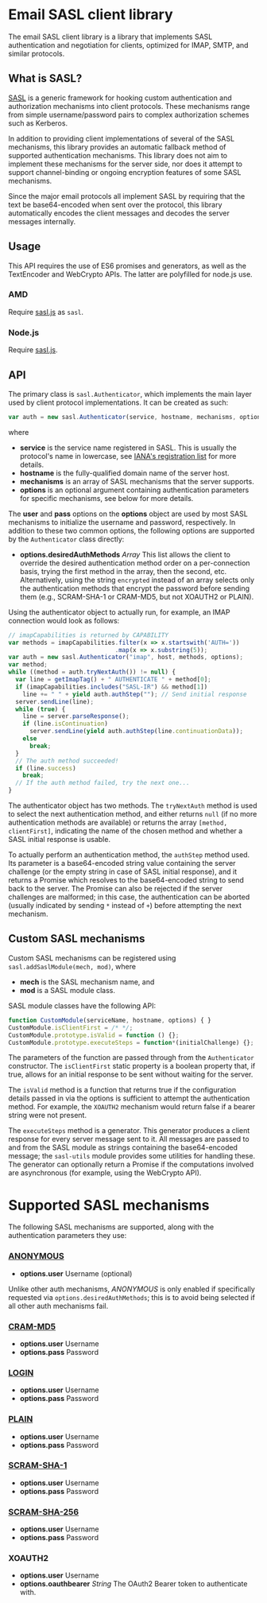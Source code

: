 # Email SASL client library

The email SASL client library is a library that implements SASL authentication
and negotiation for clients, optimized for IMAP, SMTP, and similar protocols.

## What is SASL?

[SASL](http://tools.ietf.org/html/rfc4422) is a generic framework for hooking
custom authentication and authorization mechanisms into client protocols. These
mechanisms range from simple username/password pairs to complex authorization
schemes such as Kerberos.

In addition to providing client implementations of several of the SASL
mechanisms, this library provides an automatic fallback method of supported
authentication mechanisms. This library does not aim to implement these
mechanisms for the server side, nor does it attempt to support channel-binding
or ongoing encryption features of some SASL mechanisms.

Since the major email protocols all implement SASL by requiring that the text be
base64-encoded when sent over the protocol, this library automatically encodes
the client messages and decodes the server messages internally.

## Usage

This API requires the use of ES6 promises and generators, as well as the
TextEncoder and WebCrypto APIs. The latter are polyfilled for node.js use.

### AMD

Require [sasl.js](src/sasl.js) as `sasl`.

### Node.js

Require [sasl.js](src/sasl.js).

## API

The primary class is `sasl.Authenticator`, which implements the main layer used
by client protocol implementations. It can be created as such:

```javascript
var auth = new sasl.Authenticator(service, hostname, mechanisms, options);
```

where

* **service** is the service name registered in SASL. This is usually the
  protocol's name in lowercase, see [IANA's registration list](http://www.iana.org/assignments/gssapi-service-names/gssapi-service-names.xhtml)
  for more details.
* **hostname** is the fully-qualified domain name of the server host.
* **mechanisms** is an array of SASL mechanisms that the server supports.
* **options** is an optional argument containing authentication parameters for
  specific mechanisms, see below for more details.

The **user** and **pass** options on the **options** object are used by most
SASL mechanisms to initialize the username and password, respectively. In
addition to these two common options, the following options are supported by
the `Authenticator` class directly:
* **options.desiredAuthMethods** *Array* This list allows the client to override
  the desired authentication method order on a per-connection basis, trying the
  first method in the array, then the second, etc. Alternatively, using the
  string `encrypted` instead of an array selects only the authentication methods
  that encrypt the password before sending them (e.g., SCRAM-SHA-1 or CRAM-MD5,
  but not XOAUTH2 or PLAIN).

Using the authenticator object to actually run, for example, an IMAP connection
would look as follows:

```javascript
// imapCapabilities is returned by CAPABILITY
var methods = imapCapabilities.filter(x => x.startswith('AUTH='))
                              .map(x => x.substring(5));
var auth = new sasl.Authenticator("imap", host, methods, options);
var method;
while ((method = auth.tryNextAuth()) != null) {
  var line = getImapTag() + " AUTHENTICATE " + method[0];
  if (imapCapabilities.includes("SASL-IR") && method[1])
    line += " " + yield auth.authStep(""); // Send initial response
  server.sendLine(line);
  while (true) {
    line = server.parseResponse();
    if (line.isContinuation)
      server.sendLine(yield auth.authStep(line.continuationData));
    else
      break;
  }
  // The auth method succeeded!
  if (line.success)
    break;
  // If the auth method failed, try the next one...
}
```

The authenticator object has two methods. The `tryNextAuth` method is used to
select the next authentication method, and either returns `null` (if no more
authentication methods are available) or returns the array `[method,
clientFirst]`, indicating the name of the chosen method and whether a SASL
initial response is usable.

To actually perform an authentication method, the `authStep` method used. Its
parameter is a base64-encoded string value containing the server challenge (or
the empty string in case of SASL initial response), and it returns a Promise
which resolves to the base64-encoded string to send back to the server. The
Promise can also be rejected if the server challenges are malformed; in this
case, the authentication can be aborted (usually indicated by sending `*`
instead of `+`) before attempting the next mechanism.

## Custom SASL mechanisms
Custom SASL mechanisms can be registered using `sasl.addSaslModule(mech, mod)`,
where

* **mech** is the SASL mechanism name, and
* **mod** is a SASL module class.

SASL module classes have the following API:
```javascript
function CustomModule(serviceName, hostname, options) { }
CustomModule.isClientFirst = /* */;
CustomModule.prototype.isValid = function () {};
CustomModule.prototype.executeSteps = function*(initialChallenge) {};
```

The parameters of the function are passed through from the `Authenticator`
constructor. The `isClientFirst` static property is a boolean property that, if
true, allows for an initial response to be sent without waiting for the server.

The `isValid` method is a function that returns true if the configuration
details passed in via the options is sufficient to attempt the authentication
method. For example, the `XOAUTH2` mechanism would return false if a bearer
string were not present.

The `executeSteps` method is a generator. This generator produces a client
response for every server message sent to it. All messages are passed to and
from the SASL module as strings containing the base64-encoded message; the
`sasl-utils` module provides some utilities for handling these. The generator
can optionally return a Promise if the computations involved are asynchronous
(for example, using the WebCrypto API).

# Supported SASL mechanisms

The following SASL mechanisms are supported, along with the authentication
parameters they use:

### [ANONYMOUS](http://tools.ietf.org/html/rfc4505)
* **options.user** Username (optional)

Unlike other auth mechanisms, *ANONYMOUS* is only enabled if specifically
requested via `options.desiredAuthMethods`; this is to avoid being selected if
all other auth mechanisms fail.

### [CRAM-MD5](http://tools.ietf.org/html/rfc2195)
* **options.user** Username
* **options.pass** Password

### [LOGIN](https://tools.ietf.org/html/draft-murchison-sasl-login-00)
* **options.user** Username
* **options.pass** Password

### [PLAIN](http://tools.ietf.org/html/rfc4616)
* **options.user** Username
* **options.pass** Password

### [SCRAM-SHA-1](http://tools.ietf.org/html/rfc5802)
* **options.user** Username
* **options.pass** Password

### [SCRAM-SHA-256](http://tools.ietf.org/html/draft-hansen-scram-sha256)
* **options.user** Username
* **options.pass** Password

### XOAUTH2
* **options.user** Username
* **options.oauthbearer** *String* The OAuth2 Bearer token to authenticate with.

